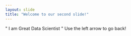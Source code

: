 ```yaml
---
layout: slide
title: "Welcome to our second slide!"
---
```

" I am Great Data Scientist "
Use the left arrow to go back!
